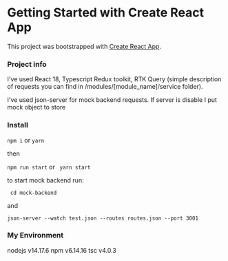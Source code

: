 # Getting Started with Create React App

This project was bootstrapped with [Create React App](https://github.com/facebook/create-react-app).

### Project info

I've used React 18, Typescript Redux toolkit, RTK Query (simple description of requests you can find in /modules/[module_name]/service folder).

I've used json-server for mock backend requests. If server is disable I put mock object to store

### Install

``` npm i ``` or ``` yarn ```

then 

``` npm run start ``` or ``` yarn start```

to start mock backend run:

``` cd mock-backend```

and

``` json-server --watch test.json --routes routes.json --port 3001 ```


### My Environment

nodejs v14.17.6
npm v6.14.16
tsc v4.0.3
